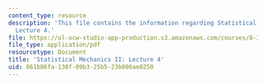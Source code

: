 ```yaml
---
content_type: resource
description: 'This file contains the information regarding Statistical Mechanics II:
  Lecture 4.'
file: https://ol-ocw-studio-app-production.s3.amazonaws.com/courses/8-334-statistical-mechanics-ii-statistical-physics-of-fields-spring-2014/861b86fa130f09b325b523b006ae0250_MIT8_334S14_Lec4.pdf
file_type: application/pdf
resourcetype: Document
title: 'Statistical Mechanics II: Lecture 4'
uid: 861b86fa-130f-09b3-25b5-23b006ae0250
---
```

